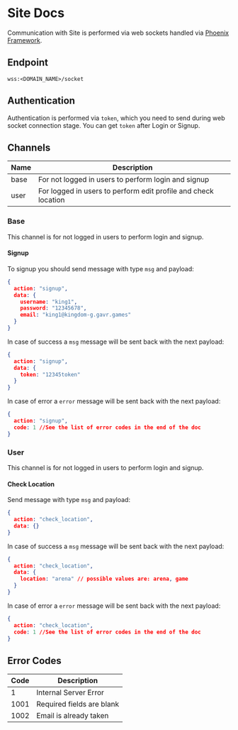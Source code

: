 # Site Docs

Communication with Site is performed via web sockets handled via [Phoenix Framework](https://hexdocs.pm/phoenix/channels.html#content).

## Endpoint

`wss:<DOMAIN_NAME>/socket`

## Authentication

Authentication is performed via `token`, which you need to send during web socket connection stage.
You can get `token` after Login or Signup.

## Channels

| Name | Description |
|------|-------------|
| base | For not logged in users to perform login and signup |
| user | For logged in users to perform edit profile and check location |

### Base

This channel is for not logged in users to perform login and signup.

#### Signup

To signup you should send message with type `msg` and payload:
```json
{
  action: "signup",
  data: {
    username: "king1",
    password: "12345678",
    email: "king1@kingdom-g.gavr.games"
  }
}
```

In case of success a `msg` message will be sent back with the next payload:
```json
{
  action: "signup",
  data: {
    token: "12345token"
  }
}
```

In case of error a `error` message will be sent back with the next payload:
```json
{
  action: "signup",
  code: 1 //See the list of error codes in the end of the doc
}
```

### User

This channel is for not logged in users to perform login and signup.

#### Check Location

Send message with type `msg` and payload:
```json
{
  action: "check_location",
  data: {}
}
```

In case of success a `msg` message will be sent back with the next payload:
```json
{
  action: "check_location",
  data: {
    location: "arena" // possible values are: arena, game
  }
}
```

In case of error a `error` message will be sent back with the next payload:
```json
{
  action: "check_location",
  code: 1 //See the list of error codes in the end of the doc
}
```

## Error Codes

| Code | Description |
|------|-------------|
| 1    | Internal Server Error |
| 1001 | Required fields are blank |
| 1002 | Email is already taken |